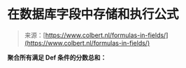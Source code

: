 <!--yml

分类: 未分类

日期: 2024-05-27 14:50:09

-->

# 在数据库字段中存储和执行公式

> 来源：[https://www.colbert.nl/formulas-in-fields/](https://www.colbert.nl/formulas-in-fields/)

**聚合所有满足 Def 条件的分数总和：**
